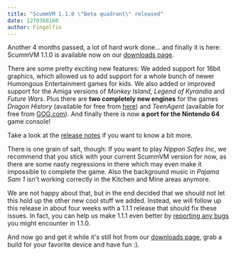 ```yaml
---
title: "ScummVM 1.1.0 \"Beta quadrant\" released"
date: 1270388160
author: Fingolfin
---
```


Another 4 months passed, a lot of hard work done... and finally it is here: ScummVM 1.1.0 is available now on our [downloads page](/downloads/).

There are some pretty exciting new features: We added support for 16bit graphics, which allowed us to add support for a whole bunch of newer Humongous Entertainment games for kids. We also added or improved support for the Amiga versions of *Monkey Island*, *Legend of Kyrandia* and *Future Wars*. Plus there are **two completely new engines** for the games *Dragon History* (available for free from [here](http://www.ucw.cz/draci-historie/index-en.html)) and *TeenAgent* (available for free from [GOG.com](http://www.gog.com/en/frontpage/?pp=22d200f8670dbdb3e253a90eee5098477c95c23d)). And finally there is now **a port for the Nintendo 64** game console!

Take a look at the [release notes](/frs/scummvm/1.1.0/ReleaseNotes) if you want to know a bit more.

There is one grain of salt, though: If you want to play *Nippon Safes Inc*, we recommend that you stick with your current ScummVM version for now, as there are some nasty regressions in there which may even make it impossible to complete the game. Also the background music in *Pajama Sam 1* isn't working correctly in the Kitchen and Mine areas anymore.

We are not happy about that, but in the end decided that we should not let this hold up the other new cool stuff we added. Instead, we will follow up this release in about four weeks with a 1.1.1 release that should fix these issues. In fact, you can help us make 1.1.1 even better by [reporting any bugs](http://bugs.scummvm.org/) you might encounter in 1.1.0.

And now go and get it while it's still hot from our [downloads page](/downloads/), grab a build for your favorite device and have fun :).
